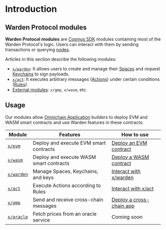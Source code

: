﻿---
sidebar_position: 1
---

# Introduction

## Warden Protocol modules

**Warden Protocol modules** are [Cosmos SDK](https://docs.cosmos.network/) modules containing most of the Warden Protocol's logic. Users can interact with them by sending transactions or querying [nodes](/learn/glossary#warden-protocol-node).

Articles in this section describe the following modules:

- [`x/warden`](x-warden): It allows users to create and manage their [Spaces](/learn/glossary#space) and request [Keychains](/learn/glossary#keychain) to sign payloads.
- [`x/act`](x-act): It executes arbitrary messages ([Actions](/learn/glossary#action)) under certain conditions ([Rules](/learn/glossary#approval-rule)).
- [External modules](external-modules): `x/gmp`, `x/wasm`, etc.

## Usage

Our modules allow [Omnichain Application](/learn/glossary#omnichain-application) builders to deploy EVM and WASM smart contracts and use Warden features in these contracts:

| Module                                 | Features                                | How to use  |
| ---------------------------------------| --------------------------------------- | ----------- |
| [`x/evm`](external-modules#xevm)       | Deploy and execute EVM smart contracts  | [Deploy an EVM contract](/build-an-app/deploy-smart-contracts-on-warden/deploy-an-evm-contract) |
| [`x/wasm` ](external-modules#xwasm)    | Deploy and execute WASM smart contracts | [Deploy a WASM contract](/build-an-app/deploy-smart-contracts-on-warden/deploy-a-wasm-contract) |
| [`x/warden`](x-warden)                 | Manage Spaces, Keychains, and keys      | [Interact with x/warden](/category/interact-with-xwarden) |
| [`x/act`](x-act)                       | Execute Actions according to Rules      | [Interact with x/act](/category/interact-with-xact) |
| [`x/gmp`](external-modules#xgmp)       | Send and receive cross-chain messages   | [Deploy a cross-chain app](/build-an-app/deploy-smart-contracts-on-warden/deploy-a-cross-chain-app) |
| [`x/oracle`](external-modules#xoracle) | Fetch prices from an oracle service     | Coming soon |
